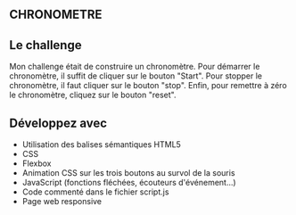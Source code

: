 ## CHRONOMETRE

## Le challenge

Mon challenge était de construire un chronomètre. Pour démarrer le chronomètre, il suffit de cliquer sur le bouton "Start". Pour stopper le chronomètre, il faut cliquer sur le bouton "stop". Enfin, pour remettre à zéro le chronomètre, cliquez sur le bouton "reset".

## Développez avec

- Utilisation des balises sémantiques HTML5
- CSS
- Flexbox
- Animation CSS sur les trois boutons au survol de la souris
- JavaScript (fonctions fléchées, écouteurs d'événement...)
- Code commenté dans le fichier script.js
- Page web responsive

